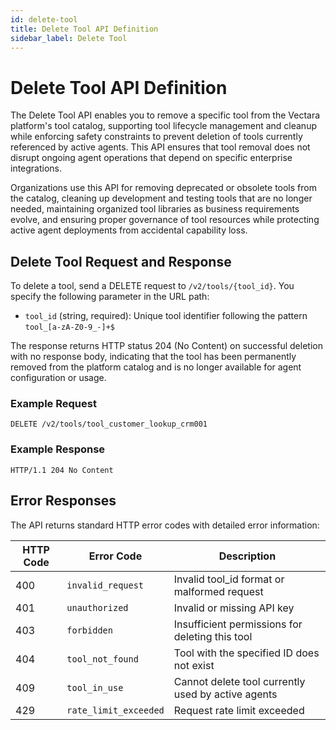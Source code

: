 ```yaml
---
id: delete-tool
title: Delete Tool API Definition
sidebar_label: Delete Tool
---
```


# Delete Tool API Definition

The Delete Tool API enables you to remove a specific tool from the Vectara platform's tool catalog, supporting tool lifecycle management and cleanup while enforcing safety constraints to prevent deletion of tools currently referenced by active agents. This API ensures that tool removal does not disrupt ongoing agent operations that depend on specific enterprise integrations.

Organizations use this API for removing deprecated or obsolete tools from the catalog, cleaning up development and testing tools that are no longer needed, maintaining organized tool libraries as business requirements evolve, and ensuring proper governance of tool resources while protecting active agent deployments from accidental capability loss.

## Delete Tool Request and Response

To delete a tool, send a DELETE request to `/v2/tools/{tool_id}`. You specify the following parameter in the URL path:

- `tool_id` (string, required): Unique tool identifier following the pattern `tool_[a-zA-Z0-9_-]+$`

The response returns HTTP status 204 (No Content) on successful deletion with no response body, indicating that the tool has been permanently removed from the platform catalog and is no longer available for agent configuration or usage.

### Example Request

```
DELETE /v2/tools/tool_customer_lookup_crm001
```

### Example Response

```
HTTP/1.1 204 No Content
```

## Error Responses

The API returns standard HTTP error codes with detailed error information:

| HTTP Code | Error Code | Description |
|-----------|------------|-------------|
| 400 | `invalid_request` | Invalid tool_id format or malformed request |
| 401 | `unauthorized` | Invalid or missing API key |
| 403 | `forbidden` | Insufficient permissions for deleting this tool |
| 404 | `tool_not_found` | Tool with the specified ID does not exist |
| 409 | `tool_in_use` | Cannot delete tool currently used by active agents |
| 429 | `rate_limit_exceeded` | Request rate limit exceeded |